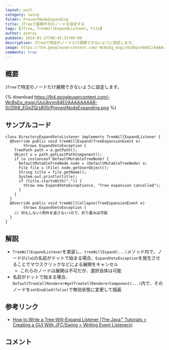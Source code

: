 ```yaml
---
layout: post
category: swing
folder: PreventNodeExpanding
title: JTreeで展開不可のノードを設定する
tags: [JTree, TreeWillExpandListener, File]
author: aterai
pubdate: 2014-01-27T00:45:37+09:00
description: JTreeで特定のノードだけ展開できないように設定します。
image: https://lh4.googleusercontent.com/-WcBsEg_mxgc/UuUbyvn84EI/AAAAAAAAB-0/iZ6t8_EGeZQ/s800/PreventNodeExpanding.png
comments: true
---
```

## 概要
`JTree`で特定のノードだけ展開できないように設定します。

{% download https://lh4.googleusercontent.com/-WcBsEg_mxgc/UuUbyvn84EI/AAAAAAAAB-0/iZ6t8_EGeZQ/s800/PreventNodeExpanding.png %}

## サンプルコード
<pre class="prettyprint"><code>class DirectoryExpandVetoListener implements TreeWillExpandListener {
  @Override public void treeWillExpand(TreeExpansionEvent e)
        throws ExpandVetoException {
    TreePath path = e.getPath();
    Object o = path.getLastPathComponent();
    if (o instanceof DefaultMutableTreeNode) {
      DefaultMutableTreeNode node = (DefaultMutableTreeNode) o;
      File file = (File) node.getUserObject();
      String title = file.getName();
      System.out.println(title);
      if (title.startsWith(".")) {
        throw new ExpandVetoException(e, "Tree expansion cancelled");
      }
    }
  }
  @Override public void treeWillCollapse(TreeExpansionEvent e)
        throws ExpandVetoException {
    // 何もしない(例外を返さない)ので、折り畳みは可能
  }
}
</code></pre>

## 解説
- `TreeWillExpandListener`を実装し、`treeWillExpand(...)`メソッド内で、ノード(`File`)の名前がドットで始まる場合、`ExpandVetoException`を発生させることでマウスクリックなどによる展開をキャンセル
    - これらのノードは展開は不可だが、選択自体は可能
- 名前がドットで始まる場合、`DefaultTreeCellRenderer#getTreeCellRendererComponent(...)`内で、そのノードを`setEnabled(false)`で無効状態に変更して描画

<!-- dummy comment line for breaking list -->

## 参考リンク
- [How to Write a Tree-Will-Expand Listener (The Java™ Tutorials > Creating a GUI With JFC/Swing > Writing Event Listeners)](https://docs.oracle.com/javase/tutorial/uiswing/events/treewillexpandlistener.html)

<!-- dummy comment line for breaking list -->

## コメント
